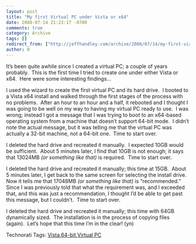 ```yaml
---
layout: post
title: "My first Virtual PC under Vista or x64"
date: 2008-07-14 21:23:17 -0700
comments: true
category: Archive
tags: []
redirect_from: ["http://jeffhandley.com/archive/2008/07/14/my-first-virtual-pc-under-vista-or-x64.aspx"].aspx
author: 0
---
```

<!-- more -->
<p>It’s been quite awhile since I created a virtual PC; a couple of years probably.  This is the first time I tried to create one under either Vista or x64.  Here were some interesting findings…</p>  <p>I used the wizard to create the first virtual PC and its hard drive.  I booted to a Vista x64 install and walked through the first stages of the process with no problems.  After an hour to an hour and a half, it rebooted and I thought I was going to be well on my way to having my virtual PC ready to use.  I was wrong; instead I got a message that I was trying to boot to an x64-based operating system from a machine that doesn’t support 64-bit mode.  I didn’t note the actual message, but it was telling me that the virtual PC was actually a 32-bit machine, not a 64-bit one.  Time to start over.</p>  <p>I deleted the hard drive and recreated it manually.  I expected 10GB would be sufficient.  About 5 minutes later, I find that 10GB is not enough; it says that 13024MB <em>(or something like that)</em> is required.  Time to start over.</p>  <p>I deleted the hard drive and recreated it manually; this time at 15GB.  About 5 minutes later, I get back to the same screen for selecting the install drive.  Now it tells me that 17048MB <em>(or something like that)</em> is “recommended.”  Since I was previously told that what the requirement was, and I exceeded that, and this was just a recommendation, I thought I’d be able to get past this message, but I couldn’t.  Time to start over.</p>  <p>I deleted the hard drive and recreated it manually; this time with 64GB dynamically sized.  The installation is in the process of copying files (again).  Let’s hope that this time I’m in the clear! (yn)</p>  <div class="wlWriterSmartContent" id="scid:0767317B-992E-4b12-91E0-4F059A8CECA8:12f6af83-8a61-4cfb-ad4e-35fa284b88a5" style="padding-right: 0px; display: inline; padding-left: 0px; float: none; padding-bottom: 0px; margin: 0px; padding-top: 0px">Technorati Tags: <a href="http://technorati.com/tags/Vista" rel="tag">Vista</a>,<a href="http://technorati.com/tags/64-bit" rel="tag">64-bit</a>,<a href="http://technorati.com/tags/Virtual+PC" rel="tag">Virtual PC</a></div>

